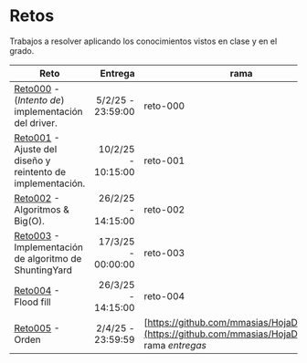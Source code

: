 # Retos

Trabajos a resolver aplicando los conocimientos vistos en clase y en el grado.

|Reto|Entrega|rama|
|-|-:|-|
|[Reto000](reto-000.md) - (*Intento de*) implementación del driver.|5/2/25 - 23:59:00|reto-000|
|[Reto001](reto-001.md) - Ajuste del diseño y reintento de implementación.|10/2/25 - 10:15:00|reto-001|
|[Reto002](/ejercicios/003-algoritmos.md) - Algoritmos & Big(O).|26/2/25 - 14:15:00|reto-002|
|[Reto003](/reto.004.md) - Implementación de algoritmo de ShuntingYard|17/3/25 - 00:00:00|reto-003
|[Reto004](reto-005.md) - Flood fill|26/3/25 - 14:15:00|reto-004
|[Reto005](reto-006.md) - Orden|2/4/25 - 23:59:59|[https://github.com/mmasias/HojaDeCalculo](https://github.com/mmasias/HojaDeCalculo) rama *entregas*
